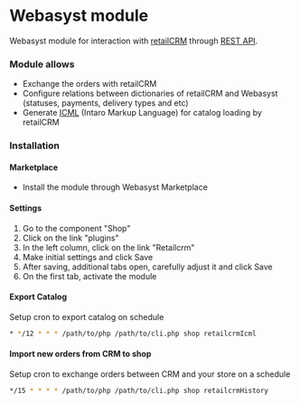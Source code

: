 Webasyst module
===============

Webasyst module for interaction with [retailCRM](http://www.retailcrm.ru) through [REST API](http://retailcrm.ru/docs/Разработчики).

### Module allows

* Exchange the orders with retailCRM
* Configure relations between dictionaries of retailCRM and Webasyst (statuses, payments, delivery types and etc)
* Generate [ICML](http://docs.retailcrm.ru/index.php?n=Разработчики.ФорматICML) (Intaro Markup Language) for catalog loading by retailCRM

### Installation

#### Marketplace

* Install the module through Webasyst Marketplace

#### Settings

1. Go to the component "Shop"
2. Click on the link "plugins"
3. In the left column, click on the link "Retailcrm"
4. Make initial settings and click Save
5. After saving, additional tabs open, carefully adjust it and click Save
6. On the first tab, activate the module

#### Export Catalog

Setup cron to export catalog on schedule

```bash
* */12 * * * /path/to/php /path/to/cli.php shop retailcrmIcml
```

#### Import new orders from CRM to shop

Setup cron to exchange orders between CRM and your store on a schedule

```bash
*/15 * * * * /path/to/php /path/to/cli.php shop retailcrmHistory
```